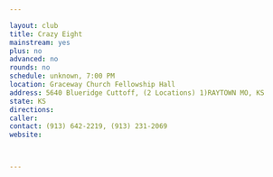 ```yaml
---

layout: club
title: Crazy Eight
mainstream: yes
plus: no
advanced: no
rounds: no
schedule: unknown, 7:00 PM
location: Graceway Church Fellowship Hall
address: 5640 Blueridge Cuttoff, (2 Locations) 1)RAYTOWN MO, KS
state: KS
directions: 
caller: 
contact: (913) 642-2219, (913) 231-2069
website: 



---
```


